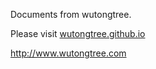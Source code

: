 Documents from wutongtree.

Please visit [wutongtree.github.io](http://wutongtree.github.io/)

http://www.wutongtree.com

